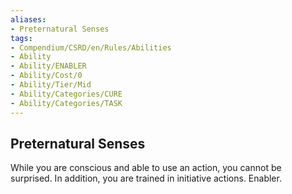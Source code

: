```yaml
---
aliases:
- Preternatural Senses
tags:
- Compendium/CSRD/en/Rules/Abilities
- Ability
- Ability/ENABLER
- Ability/Cost/0
- Ability/Tier/Mid
- Ability/Categories/CURE
- Ability/Categories/TASK
---
```


  
## Preternatural Senses  
While you are conscious and able to use an action, you cannot be surprised. In addition, you are trained in initiative actions. Enabler. 
